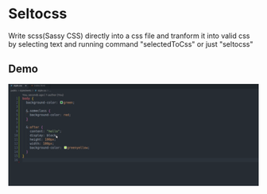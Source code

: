 # Seltocss

Write scss(Sassy CSS) directly into a css file and tranform it into valid css by selecting text and running command "selectedToCss" or just "seltocss"

## Demo

![demo](demo.gif)

